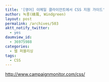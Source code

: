 ```yaml
---
title: '[영어] 이메일 클라이언트에서 CSS 지원 가이드'
author: 녹풍(綠風, Windgreen)
layout: post
permalink: /archives/503
aktt_notify_twitter:
  - yes
daumview_id:
  - 36975988
categories:
  - 웹 퍼블리싱
tags:
  - CSS
---
```

<meta http-equiv="content-type" content="text/html; charset=utf-8" />

<http://www.campaignmonitor.com/css/>